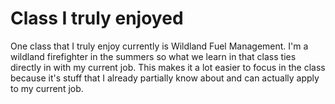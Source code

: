 # Class I truly enjoyed

One class that I truly enjoy currently is Wildland Fuel Management. I'm a wildland firefighter in the summers so what we learn in that class ties directly in with my current job. This makes it a lot easier to focus in the class because it's stuff that I already partially know about and can actually apply to my current job.